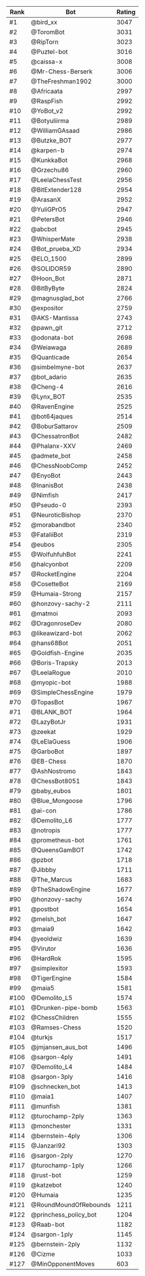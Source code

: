 Rank|Bot|Rating
---|---|---
#1|@bird_xx|3047
#2|@ToromBot|3031
#3|@RipTorn|3023
#4|@Puztel-bot|3016
#5|@caissa-x|3008
#6|@Mr-Chess-Berserk|3006
#7|@TheFreshman1902|3000
#8|@Africaata|2997
#9|@RaspFish|2992
#10|@YoBot_v2|2992
#11|@Botyuliirma|2989
#12|@WilliamGAsaad|2986
#13|@Butzke_BOT|2977
#14|@karpen-b|2974
#15|@KunkkaBot|2968
#16|@Grzechu86|2960
#17|@LeelaChessTest|2956
#18|@BitExtender128|2954
#19|@ArasanX|2952
#20|@YuliGPrO5|2947
#21|@PetersBot|2946
#22|@abcbot|2945
#23|@WhisperMate|2938
#24|@Bot_prueba_XD|2934
#25|@ELO_1500|2899
#26|@SOLIDOR59|2890
#27|@Hoon_Bot|2871
#28|@BitByByte|2824
#29|@magnusglad_bot|2766
#30|@expositor|2759
#31|@AKS-Mantissa|2743
#32|@pawn_git|2712
#33|@odonata-bot|2698
#34|@Weiawaga|2689
#35|@Quanticade|2654
#36|@simbelmyne-bot|2637
#37|@bot_adario|2635
#38|@Cheng-4|2616
#39|@Lynx_BOT|2535
#40|@RavenEngine|2525
#41|@bot64jaques|2514
#42|@BoburSattarov|2509
#43|@ChessatronBot|2482
#44|@Phalanx-XXV|2469
#45|@admete_bot|2458
#46|@ChessNoobComp|2452
#47|@EnyoBot|2443
#48|@InanisBot|2438
#49|@Nimfish|2417
#50|@Pseudo-0|2393
#51|@NeuroticBishop|2370
#52|@morabandbot|2340
#53|@FataliiBot|2319
#54|@eubos|2305
#55|@WolfuhfuhBot|2241
#56|@halcyonbot|2209
#57|@RocketEngine|2204
#58|@CosetteBot|2169
#59|@Humaia-Strong|2157
#60|@honzovy-sachy-2|2111
#61|@matmoi|2093
#62|@DragonroseDev|2080
#63|@likeawizard-bot|2062
#64|@hans68Bot|2051
#65|@Goldfish-Engine|2035
#66|@Boris-Trapsky|2013
#67|@LeelaRogue|2010
#68|@myopic-bot|1988
#69|@SimpleChessEngine|1979
#70|@TopasBot|1967
#71|@BLANK_BOT|1964
#72|@LazyBotJr|1931
#73|@zeekat|1929
#74|@LeElaGuess|1906
#75|@GarboBot|1897
#76|@EB-Chess|1870
#77|@AshNostromo|1843
#78|@ChessBot8051|1843
#79|@baby_eubos|1801
#80|@Blue_Mongoose|1796
#81|@ai-con|1786
#82|@Demolito_L6|1777
#83|@notropis|1777
#84|@prometheus-bot|1761
#85|@QueensGamBOT|1742
#86|@pzbot|1718
#87|@Jibbby|1711
#88|@The_Marcus|1683
#89|@TheShadowEngine|1677
#90|@honzovy-sachy|1674
#91|@postbot|1654
#92|@melsh_bot|1647
#93|@maia9|1642
#94|@yeoldwiz|1639
#95|@Virutor|1636
#96|@HardRok|1595
#97|@simplexitor|1593
#98|@TigerEngine|1584
#99|@maia5|1581
#100|@Demolito_L5|1574
#101|@Drunken-pipe-bomb|1563
#102|@ChessChildren|1555
#103|@Ramses-Chess|1520
#104|@turkjs|1517
#105|@jmjansen_aus_bot|1496
#106|@sargon-4ply|1491
#107|@Demolito_L4|1484
#108|@sargon-3ply|1416
#109|@schnecken_bot|1413
#110|@maia1|1407
#111|@munfish|1381
#112|@turochamp-2ply|1363
#113|@monchester|1331
#114|@bernstein-4ply|1306
#115|@Janzari92|1303
#116|@sargon-2ply|1270
#117|@turochamp-1ply|1266
#118|@rust-bot|1259
#119|@katzebot|1240
#120|@Humaia|1235
#121|@RoundMoundOfRebounds|1211
#122|@princhess_policy_bot|1204
#123|@Raab-bot|1182
#124|@sargon-1ply|1145
#125|@bernstein-2ply|1132
#126|@Cizme|1033
#127|@MinOpponentMoves|603
